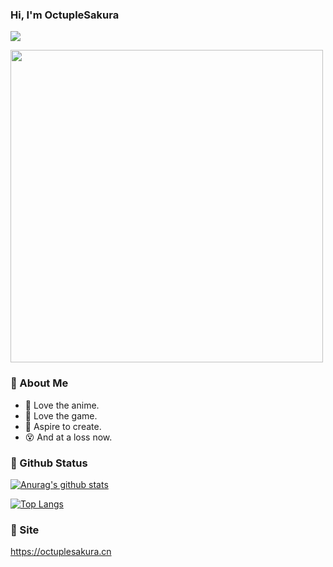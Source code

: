 ### Hi, I'm OctupleSakura 
![](https://komarev.com/ghpvc/?username=octuplesakura)

  <img 
    src="https://i.loli.net/2020/07/22/S4qNMThjoBGde1t.png" 
    width="500"
  />

### :rabbit: About Me

  - 👺 Love the anime. 
  - 🤖 Love the game. 
  - 🎨 Aspire to create. 
  - 😵 And at a loss now. 

### :notebook_with_decorative_cover: Github Status
  
  [![Anurag's github stats](https://github-readme-stats.vercel.app/api?username=octuplesakura&show_icons=true)](https://github.com/anuraghazra/github-readme-stats)  
  
  [![Top Langs](https://github-readme-stats.vercel.app/api/top-langs/?username=octuplesakura&layout=compact)](https://github.com/anuraghazra/github-readme-stats)
  
### :speech_balloon: Site
 https://octuplesakura.cn
 
  
</p>

<!--
**OctupleSakura/OctupleSakura** is a ✨ _special_ ✨ repository because its `README.md` (this file) appears on your GitHub profile.

Here are some ideas to get you started:

- 🔭 I’m currently working on ...
- 🌱 I’m currently learning ...
- 👯 I’m looking to collaborate on ...
- 🤔 I’m looking for help with ...
- 💬 Ask me about ...
- 📫 How to reach me: ...
- 😄 Pronouns: ...
- ⚡ Fun fact: ...
-->
